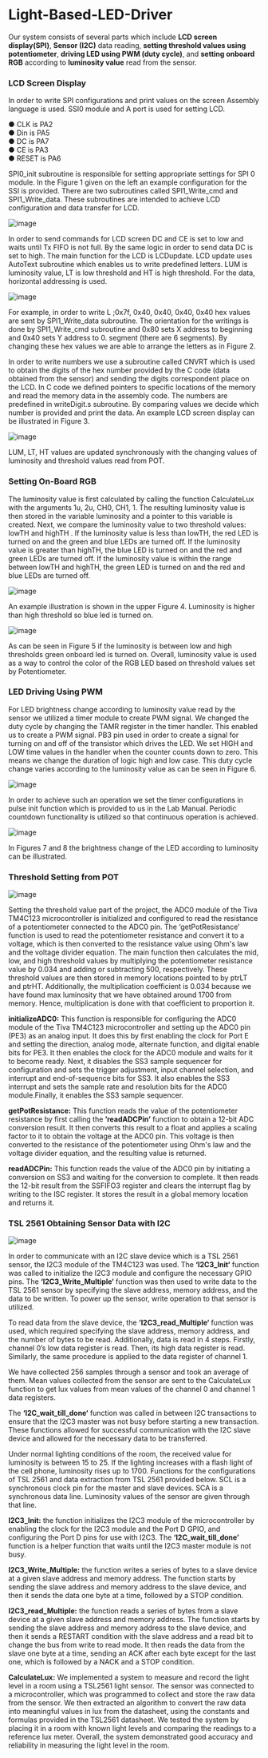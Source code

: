 # Light-Based-LED-Driver

Our system consists of several parts which include **LCD screen display(SPI)**, **Sensor (I2C)** data reading, **setting threshold values using potentiometer**, 
**driving LED using PWM (duty cycle)**, and **setting onboard RGB** according to **luminosity value** read from the sensor.

### LCD Screen Display
In order to write SPI configurations and print values on the screen Assembly language is used. SSI0 module and A port is used for setting LCD. 

● CLK is PA2  
● Din is PA5  
● DC is PA7  
● CE is PA3  
● RESET is PA6   

SPI0_init subroutine is responsible for setting appropriate settings for SPI 0 module. In the Figure 1 given on the left an example configuration for the SSI is provided. 
There are two subroutines called SPI1_Write_cmd and SPI1_Write_data. These subroutines are intended to achieve LCD configuration and data transfer for LCD.

![image](https://user-images.githubusercontent.com/88316097/211329025-b13987e7-d802-4477-b1d7-0cc7b28aac25.png)


In order to send commands for LCD screen DC and CE is set to low and waits until Tx FIFO is not full. By the same logic in order to send data DC is set to high.
The main function for the LCD is LCDupdate. LCD update uses AutoText subroutine which enables us to write predefined letters. LUM is luminosity value, LT is low threshold and HT is high threshold. 
For the data, horizontal addressing is used. 

![image](https://user-images.githubusercontent.com/88316097/211329295-7e3ade7b-733e-4a99-8f63-6d6bdca182ca.png)

For example, in order to write L ;0x7f, 0x40, 0x40, 0x40, 0x40 hex values are sent by SPI1_Write_data subroutine. 
The orientation for the writings is done by SPI1_Write_cmd subroutine and 0x80 sets X address to beginning and 0x40 sets Y address to 0. segment (there are 6 segments). 
By changing these hex values we are able to arrange the letters as in Figure 2. 


In order to write numbers we use a subroutine called CNVRT which is used to obtain the digits of the hex number provided by the C code (data obtained from the sensor) and sending the digits 
correspondent place on the LCD. In C code we defined pointers to specific locations of the memory and read the memory data in the assembly code. The numbers are predefined in writeDigit.s subroutine. 
By comparing values we decide which number is provided and print the data. An example LCD screen display can be illustrated in Figure 3.

![image](https://user-images.githubusercontent.com/88316097/211329484-03da1bc7-7247-4866-b041-97465268ef20.png)

LUM, LT, HT values are updated synchronously with the changing values of luminosity and threshold values read from POT.


### Setting On-Board RGB

The luminosity value is first calculated by calling the function CalculateLux with the arguments 1u, 2u, CH0, CH1, 1. 
The resulting luminosity value is then stored in the variable luminosity and a pointer to this variable is created.
Next, we compare the luminosity value to two threshold values: lowTH and highTH . If the luminosity value is less than lowTH, 
the red LED is turned on and the green and blue LEDs are turned off. If the luminosity value is greater than highTH, the blue LED is 
turned on and the red and green LEDs are turned off. If the luminosity value is within the range between lowTH  and highTH, the green
 LED is turned on and the red and blue LEDs are turned off.

![image](https://user-images.githubusercontent.com/88316097/211330067-648b12b8-51d2-4be0-ae88-07afa7064026.png)

An example illustration is shown in the upper Figure 4. Luminosity is higher than high threshold so blue led is turned on.

![image](https://user-images.githubusercontent.com/88316097/211330135-618dbae2-b127-4c63-9e04-8634adf1db70.png)

As can be seen in Figure 5 if the luminosity is between low and high thresholds green onboard led is turned on.
Overall, luminosity value is used as a way to control the color of the RGB LED based on  threshold values set by Potentiometer. 


### LED Driving Using PWM

For LED brightness change according to luminosity value read by the sensor we utilized a timer module to create PWM signal. 
We changed the duty cycle by changing the TAMR register in the timer handler. This enabled us to create a PWM signal. 
PB3 pin used in order to create a signal for turning on and off of the transistor which drives the LED.
We set HIGH and LOW time values in the handler when the counter counts down to zero. This means we change the duration of logic high and low case.
This duty cycle change varies according to the luminosity value as can be seen in Figure 6.

![image](https://user-images.githubusercontent.com/88316097/211330500-ce8351f3-ac37-45ad-86a8-e91a79add569.png)

In order to achieve such an operation we set the timer configurations in pulse init function which is provided to us in the Lab Manual.
Periodic countdown functionality is utilized so that continuous operation is achieved.  

![image](https://user-images.githubusercontent.com/88316097/211330707-a144af4a-b456-41d0-a79f-29f2b0354ad6.png)

In Figures 7 and 8 the brightness change of the LED according to luminosity can be illustrated.

### Threshold Setting from POT

![image](https://user-images.githubusercontent.com/88316097/211331184-1b38df33-ec94-45ec-bf34-6af0c1e03003.png)

Setting the threshold value part of the project, the ADC0 module of the Tiva TM4C123 microcontroller is initialized and 
configured to read the resistance of a potentiometer connected to the ADC0 pin. The ‘getPotResistance’ function is used to read 
the potentiometer resistance and convert it to a voltage, which is then converted to the resistance value using Ohm's law and the voltage divider equation.
The main function then calculates the mid, low, and high threshold values by multiplying the potentiometer resistance value by 0.034 
and adding or subtracting 500, respectively. These threshold values are then stored in memory locations pointed to by ptrLT and ptrHT. 
Additionally, the multiplication coefficient is 0.034 because we have found max luminosity that we have obtained around 1700 from memory. 
Hence, multiplication is done with that coefficient to proportion it.

**initializeADC0:** This function is responsible for configuring the ADC0 module of the Tiva TM4C123 microcontroller 
and setting up the ADC0 pin (PE3) as an analog input. It does this by first enabling the clock for Port E and setting the direction, 
analog mode, alternate function, and digital enable bits for PE3. It then enables the clock for the ADC0 module and waits for it to become ready. 
Next, it disables the SS3 sample sequencer for configuration and sets the trigger adjustment, input channel selection, and interrupt and end-of-sequence bits for SS3. 
It also enables the SS3 interrupt and sets the sample rate and resolution bits for the ADC0 module.Finally, it enables the SS3 sample sequencer.

**getPotResistance:** This function reads the value of the potentiometer resistance by first calling the **’readADCPin’** function to obtain a 12-bit ADC conversion result. 
It then converts this result to a float and applies a scaling factor to it to obtain the voltage at the ADC0 pin. This voltage is then converted to the resistance 
of the potentiometer using Ohm's law and the voltage divider equation, and the resulting value is returned.

**readADCPin:** This function reads the value of the ADC0 pin by initiating a conversion on SS3 and waiting for the conversion to complete. 
It then reads the 12-bit result from the SSFIFO3 register and clears the interrupt flag by writing to the ISC register. 
It stores the result in a global memory location and returns it.

### TSL 2561 Obtaining Sensor Data  with I2C

![image](https://user-images.githubusercontent.com/88316097/211332061-ce54b187-636d-4386-b7af-951470e4503a.png)

In order to communicate with an I2C slave device which is a TSL 2561 sensor, the I2C3 module of the TM4C123 was used. The **‘I2C3_Init‘** function was called to initialize the I2C3 module and configure the necessary GPIO pins. The **‘I2C3_Write_Multiple‘** function was then used to write data to the TSL 2561 sensor by specifying the slave address, memory address, and the data to be written. To power up the sensor, write operation to that sensor is utilized.

To read data from the slave device, the **‘I2C3_read_Multiple‘** function was used, which required specifying the slave address, memory address, and the number of bytes to be read. Additionally, data is read in 4 steps. Firstly, channel 0’s low data register is read. Then, its high data register is read. Similarly, the same procedure is applied to the data register of channel 1. 

We have collected 256 samples through a sensor and took an average of them. Mean values collected from the sensor are sent to the CalculateLux function to get lux values from mean values of the channel 0 and channel 1 data registers. 

The **‘I2C_wait_till_done‘** function was called in between I2C transactions to ensure that the I2C3 master was not busy before starting a new transaction. These functions allowed for successful communication with the I2C slave device and allowed for the necessary data to be transferred. 

Under normal lighting conditions of the room, the received value for luminosity is between 15 to 25. If the lighting increases with a flash light of the cell phone, luminosity rises up to 1700. Functions for the configurations of TSL 2561 and data extraction from TSL 2561 provided below. 
SCL is a synchronous clock pin for the master and slave devices. SCA is a synchronous data line. Luminosity values of the sensor are given through that line. 

**I2C3_Init:** the function initializes the I2C3 module of the microcontroller by enabling the clock for the I2C3 module and the Port D GPIO, and configuring the Port D pins for use with I2C3. The **‘I2C_wait_till_done’** function is a helper function that waits until the I2C3 master module is not busy.

**I2C3_Write_Multiple:** the function writes a series of bytes to a slave device at a given slave address and memory address. The function starts by sending the slave address and memory address to the slave device, and then it sends the data one byte at a time, followed by a STOP condition.

**I2C3_read_Multiple:** the function reads a series of bytes from a slave device at a given slave address and memory address. The function starts by sending the slave address and memory address to the slave device, and then it sends a RESTART condition with the slave address and a read bit to change the bus from write to read mode. It then reads the data from the slave one byte at a time, sending an ACK after each byte except for the last one, which is followed by a NACK and a STOP condition.

**CalculateLux:** We implemented a system to measure and record the light level in a room using a TSL2561 light sensor. The sensor was connected to a microcontroller, which was programmed to collect and store the raw data from the sensor. We then extracted an algorithm to convert the raw data into meaningful values in lux from the datasheet, using the constants and formulas provided in the TSL2561 datasheet. We tested the system by placing it in a room with known light levels and comparing the readings to a reference lux meter. Overall, the system demonstrated good accuracy and reliability in measuring the light level in the room.
